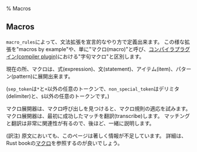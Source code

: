 % Macros

## Macros
`macro_rules`によって、文法拡張を宣言的なやり方で定義出来ます。
この様な拡張を"macros by example"や、単に"マクロ(macro)"と呼び、[コンパイラプラグイン(compiler plugin)][plugins]における"字句マクロ"と区別します。

現在の所、マクロは、式(expression)、文(statement)、アイテム(item)、パターン(pattern)に展開出来ます。

(`sep_token`は`*`と`+`以外の任意のトークンで、`non_special_token`はデリミタ(delimiter)と、`$`以外の任意のトークンです。)

マクロ展開器は、マクロ呼び出しを見つけると、マクロ規則の適応を試みます。
マクロ展開器は、最初に成功したマッチを翻訳(transcribe)します。
マッチングと翻訳は非常に関連性が有るので、後ほど、一緒に説明します。

(訳注) 原文においても、このページは著しく情報が不足しています。
詳細は、Rust bookの[マクロ][macros]を参照するのが良いでしょう。

[plugins]: plugins.html
[macros]: ../book/macros.html
